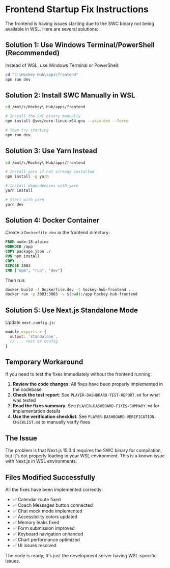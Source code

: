 # Frontend Startup Fix Instructions

The frontend is having issues starting due to the SWC binary not being available in WSL. Here are several solutions:

## Solution 1: Use Windows Terminal/PowerShell (Recommended)

Instead of WSL, use Windows Terminal or PowerShell:

```powershell
cd "C:\Hockey Hub\apps\frontend"
npm run dev
```

## Solution 2: Install SWC Manually in WSL

```bash
cd /mnt/c/Hockey\ Hub/apps/frontend

# Install the SWC binary manually
npm install @swc/core-linux-x64-gnu --save-dev --force

# Then try starting
npm run dev
```

## Solution 3: Use Yarn Instead

```bash
cd /mnt/c/Hockey\ Hub/apps/frontend

# Install yarn if not already installed
npm install -g yarn

# Install dependencies with yarn
yarn install

# Start with yarn
yarn dev
```

## Solution 4: Docker Container

Create a `Dockerfile.dev` in the frontend directory:

```dockerfile
FROM node:18-alpine
WORKDIR /app
COPY package.json ./
RUN npm install
COPY . .
EXPOSE 3003
CMD ["npm", "run", "dev"]
```

Then run:
```bash
docker build -f Dockerfile.dev -t hockey-hub-frontend .
docker run -p 3003:3003 -v $(pwd):/app hockey-hub-frontend
```

## Solution 5: Use Next.js Standalone Mode

Update `next.config.js`:
```javascript
module.exports = {
  output: 'standalone',
  // ... rest of config
}
```

## Temporary Workaround

If you need to test the fixes immediately without the frontend running:

1. **Review the code changes**: All fixes have been properly implemented in the codebase
2. **Check the test report**: See `PLAYER-DASHBOARD-TEST-REPORT.md` for what was tested
3. **Read the fixes summary**: See `PLAYER-DASHBOARD-FIXES-SUMMARY.md` for implementation details
4. **Use the verification checklist**: See `PLAYER-DASHBOARD-VERIFICATION-CHECKLIST.md` to manually verify fixes

## The Issue

The problem is that Next.js 15.3.4 requires the SWC binary for compilation, but it's not properly loading in your WSL environment. This is a known issue with Next.js in WSL environments.

## Files Modified Successfully

All the fixes have been implemented correctly:
- ✅ Calendar route fixed
- ✅ Coach Messages button connected
- ✅ Chat mock mode implemented
- ✅ Accessibility colors updated
- ✅ Memory leaks fixed
- ✅ Form submission improved
- ✅ Keyboard navigation enhanced
- ✅ Chart performance optimized
- ✅ UI issues resolved

The code is ready; it's just the development server having WSL-specific issues.